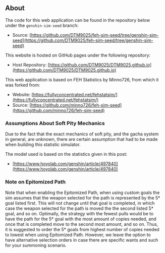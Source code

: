 ## About

The code for this web application can be found in the repository below under the `genshin-sim-seed` branch:

* Source: [https://github.com/DTM9025/feh-sim-seed/tree/genshin-sim-seed](https://github.com/DTM9025/feh-sim-seed/tree/genshin-sim-seed)

This website is hosted on GitHub pages under the following repository:

* Host Repository: [https://github.com/DTM9025/DTM9025.github.io](https://github.com/DTM9025/DTM9025.github.io)


This web application is based on FEH Statistics by Minno726, from which it was forked from:

* Website: [https://fullyconcentrated.net/fehstatsim/](https://fullyconcentrated.net/fehstatsim/)
* Source: [https://github.com/minno726/feh-sim-seed](https://github.com/minno726/feh-sim-seed)

### Assumptions About Soft Pity Mechanics

Due to the fact that the exact mechanics of soft pity, and the gacha system in general, are unknown, there are
certain assumption that had to be made when building this statistic simulator.

The model used is based on the statistics given in this post:
* [https://www.hoyolab.com/genshin/article/497840](https://www.hoyolab.com/genshin/article/497840)

### Note on Epitomized Path

<!-- Note that when enabling the Epitomized Path, when using custom goals the sim assumes that the weapon selected by the path is the one with the highest number of copies needed. This is the optimal selection that results in the fewest pulls. Whenever a goal is summoned, if the selected Epitomized Path is no longer the one with the highest number of copies needed, the sim will change its selection to be the one with the current highest number of copies needed automatically. This again is the optimal procedure that results in the fewest pulls. -->

Note that when enabling the Epitomized Path, when using custom goals the sim assumes that the weapon selected for the path is represented by the 5* goal listed first. This will not change until that goal is completed, in which case the weapon selected for the path is moved the the second listed 5* goal, and so on. Optimally, the strategy with the fewest pulls would be to have the path for the 5* goal with the most amount of copies needed, and once that is completed move to the second most amount, and so on. Thus, it is suggested to order the 5* goals from highest number of copies needed to lowest when using Epitomized Path. However, we leave the option to have alternative selection orders in case there are specific wants and such for your summoning scenario.
